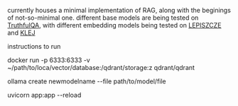 currently houses a minimal implementation of RAG, along with the beginings of not-so-minimal one.
different base models are being tested on [TruthfulQA](https://github.com/sylinrl/TruthfulQA), with different embedding models being tested on [LEPISZCZE](https://arxiv.org/abs/2211.13112) and [KLEJ](https://arxiv.org/abs/2005.00630)

instructions to run

docker run -p 6333:6333 -v ~/path/to/loca/vector/database:/qdrant/storage:z qdrant/qdrant

ollama create newmodelname --file path/to/model/file

uvicorn app:app --reload
